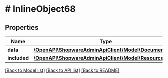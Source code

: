 # # InlineObject68

## Properties

Name | Type | Description | Notes
------------ | ------------- | ------------- | -------------
**data** | [**\OpenAPI\ShopwareAdminApiClient\Model\DocumentType**](DocumentType.md) |  | [optional]
**included** | [**\OpenAPI\ShopwareAdminApiClient\Model\Resource[]**](Resource.md) |  | [optional]

[[Back to Model list]](../../README.md#models) [[Back to API list]](../../README.md#endpoints) [[Back to README]](../../README.md)
